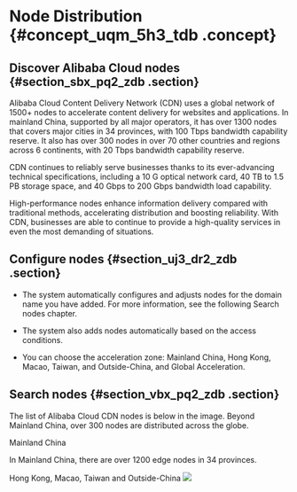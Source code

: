 # Node Distribution {#concept_uqm_5h3_tdb .concept}

## Discover Alibaba Cloud nodes {#section_sbx_pq2_zdb .section}

Alibaba Cloud Content Delivery Network \(CDN\) uses a global network of 1500+ nodes to accelerate content delivery for websites and applications. In mainland China, supported by all major operators, it has over 1300 nodes that covers major cities in 34 provinces, with 100 Tbps bandwidth capability reserve. It also has over 300 nodes in over 70 other countries and regions across 6 continents, with 20 Tbps bandwidth capability reserve.

CDN continues to reliably serve businesses thanks to its ever-advancing technical specifications, including a 10 G optical network card, 40 TB to 1.5 PB storage space, and 40 Gbps to 200 Gbps bandwidth load capability.

High-performance nodes enhance information delivery compared with traditional methods, accelerating distribution and boosting reliability. With CDN, businesses are able to continue to provide a high-quality services in even the most demanding of situations.

## Configure nodes {#section_uj3_dr2_zdb .section}

-   The system automatically configures and adjusts nodes for the domain name you have added. For more information, see the following Search nodes chapter.

-   The system also adds nodes automatically based on the access conditions.

-   You can choose the acceleration zone: Mainland China, Hong Kong, Macao, Taiwan, and Outside-China, and Global Acceleration.


## Search nodes {#section_vbx_pq2_zdb .section}

The list of Alibaba Cloud CDN nodes is below in the image. Beyond Mainland China, over 300 nodes are distributed across the globe.

Mainland China

In Mainland China, there are over 1200 edge nodes in 34 provinces.

Hong Kong, Macao, Taiwan and Outside-China ![](http://static-aliyun-doc.oss-cn-hangzhou.aliyuncs.com/assets/img/5099/154461920532402_en-US.png)

